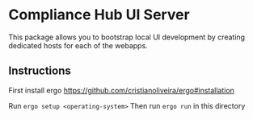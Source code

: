 # Compliance Hub UI Server

This package allows you to bootstrap local UI development by creating dedicated hosts for each of the webapps.

## Instructions 

First install ergo https://github.com/cristianoliveira/ergo#installation

Run `ergo setup <operating-system>`
Then run `ergo run` in this directory
